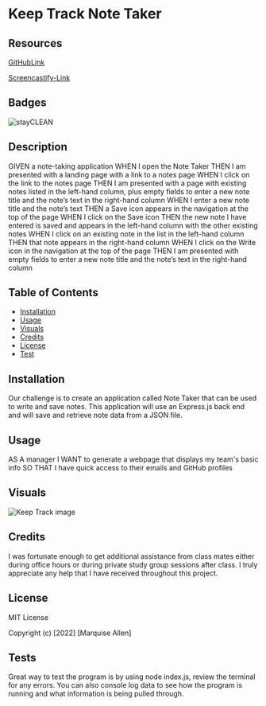# Keep Track Note Taker

## Resources 
[GitHubLink](https://github.com/FocusKing/Keep-Track-Note-Taker)


[Screencastify-Link]()
## Badges
![stayCLEAN](https://img.shields.io/badge/stay-CLEAN-blue)

## Description
GIVEN a note-taking application
WHEN I open the Note Taker
THEN I am presented with a landing page with a link to a notes page
WHEN I click on the link to the notes page
THEN I am presented with a page with existing notes listed in the left-hand column, plus empty fields to enter a new note title and the note’s text in the right-hand column
WHEN I enter a new note title and the note’s text
THEN a Save icon appears in the navigation at the top of the page
WHEN I click on the Save icon
THEN the new note I have entered is saved and appears in the left-hand column with the other existing notes
WHEN I click on an existing note in the list in the left-hand column
THEN that note appears in the right-hand column
WHEN I click on the Write icon in the navigation at the top of the page
THEN I am presented with empty fields to enter a new note title and the note’s text in the right-hand column
## Table of Contents 

- [Installation](#installation)
- [Usage](#usage)
- [Visuals](#visuals)
- [Credits](#credits)
- [License](#license)
- [Test](#tests)

## Installation
Our challenge is to create an application called Note Taker that can be used to write and save notes. This application will use an Express.js back end and will save and retrieve note data from a JSON file.

## Usage
AS A manager
I WANT to generate a webpage that displays my team's basic info
SO THAT I have quick access to their emails and GitHub profiles  

## Visuals
![Keep Track image](./images/Dream%20Team%20Generator.png)
## Credits
 I was fortunate enough to get additional assistance from class mates either during office hours or during private study group sessions after class. I truly appreciate any help that I have received throughout this project.

## License
MIT License

Copyright (c) [2022] [Marquise Allen]

## Tests
Great way to test the program is by using node index.js, review the terminal for any errors. You can also console log data to see how the program is running and what information is being pulled through. 